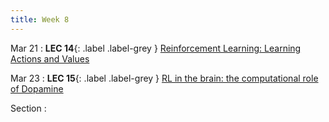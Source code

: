 ```yaml
---
title: Week 8
---
```


Mar 21
: **LEC 14**{: .label .label-grey } [Reinforcement Learning: Learning Actions and Values](#)


Mar 23
:  **LEC 15**{: .label .label-grey } [RL in the brain: the computational role of Dopamine](#)

Section
:
